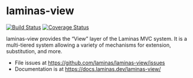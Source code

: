 # laminas-view

[![Build Status](https://travis-ci.org/laminas/laminas-view.svg?branch=master)](https://travis-ci.org/laminas/laminas-view)
[![Coverage Status](https://coveralls.io/repos/laminas/laminas-view/badge.svg?branch=master)](https://coveralls.io/r/laminas/laminas-view?branch=master)

laminas-view provides the “View” layer of the Laminas MVC system. It is a
multi-tiered system allowing a variety of mechanisms for extension,
substitution, and more.

- File issues at https://github.com/laminas/laminas-view/issues
- Documentation is at https://docs.laminas.dev/laminas-view/
